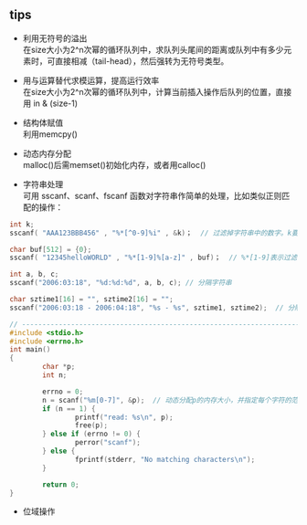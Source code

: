 ## tips

* 利用无符号的溢出  
在size大小为2^n次幂的循环队列中，求队列头尾间的距离或队列中有多少元素时，可直接相减（tail-head），然后强转为无符号类型。 
* 用与运算替代求模运算，提高运行效率  
在size大小为2^n次幂的循环队列中，计算当前插入操作后队列的位置，直接用 in & (size-1)  

* 结构体赋值  
利用memcpy()  

* 动态内存分配  
malloc()后需memset()初始化内存，或者用calloc()  

* 字符串处理  
可用 sscanf、scanf、fscanf 函数对字符串作简单的处理，比如类似正则匹配的操作：  
```c
int k;
sscanf( "AAA123BBB456" , "%*[^0-9]%i" , &k)；  // 过滤掉字符串中的数字。k要取地址，执行后，k=123

char buf[512] = {0};
sscanf( "12345helloWORLD" , "%*[1-9]%[a-z]" , buf)；  // %*[1-9]表示过滤掉数字1-9，然后取小写字符串给buf，buf 为 hello

int a, b, c;
sscanf("2006:03:18", "%d:%d:%d", a, b, c); // 分隔字符串

char sztime1[16] = "", sztime2[16] = "";
sscanf("2006:03:18 - 2006:04:18", "%s - %s", sztime1, sztime2);  // 分隔字符串

// --------------------------------------------------------------------------------
#include <stdio.h>
#include <errno.h>
int main()
{
        char *p;
        int n;

        errno = 0;
        n = scanf("%m[0-7]", &p);  // 动态分配p的内存大小，并指定每个字符的范围只能是字符0~7
        if (n == 1) {
                printf("read: %s\n", p);
                free(p);
        } else if (errno != 0) {
                perror("scanf");
        } else {
                fprintf(stderr, "No matching characters\n");
        }

        return 0;
}
```

* 位域操作  
